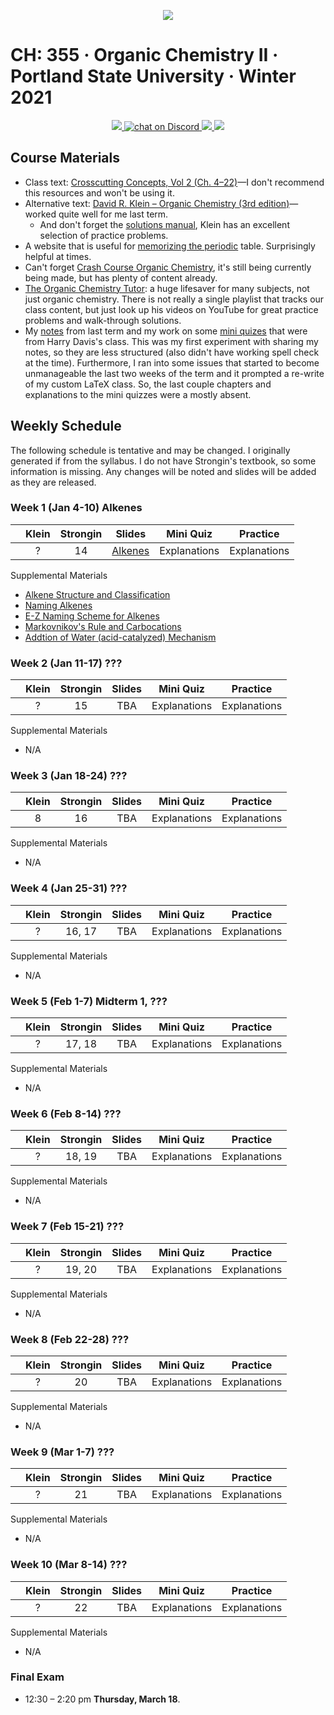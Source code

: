  <p align="center">
    <a title="Join CH: 335 Discord Server 🥳" href="https://discord.gg/MDR7ze9p2m">
    <img src="../assets/images/ch-335.ico">
    </a>
</p>

# CH: 355 · Organic Chemistry II · Portland State University · Winter 2021

 <p align="center">
    <a title="View class syllabus" href="Human-Genetics-W21.pdf">
    <img src="https://img.shields.io/badge/CH: 355-Syllabus-informational?logo=adobe-acrobat-reader" >
    </a>
    <a title="Join CH: 335 Discord server 🥳" href="https://discord.gg/JHGNjnSdbB">
  <img src="https://img.shields.io/discord/760937229798604850?logo=discord"
   alt="chat on Discord">
    </a>
    <a title="View my notes" href="bi-428.pdf">
    <img src="https://img.shields.io/badge/Notes-not started-important?logo=latex" >
    </a>
     <a title="View my mini quiz explanations" href="bi-428.pdf">
    <img src="https://img.shields.io/badge/Mini Quiz-not started-important?logo=latex" >
    </a>
</p>

## **Course Materials**

- Class text: [Crosscutting Concepts, Vol 2 (Ch. 4&ndash;22)](https://www.grlcontent.com/)&mdash;I don't recommend this resources and won't be using it.
- Alternative text: [David R. Klein &ndash; Organic Chemistry (3rd edition)](https://1lib.us/book/2929062/c615a5)&mdash;worked quite well for me last term.
  - And don't forget the [solutions manual](https://1lib.us/book/3515143/0b1300), Klein has an excellent selection of practice problems.
- A website that is useful for [memorizing the periodic](https://online.seterra.com/en-an/vgp/3824) table. Surprisingly helpful at times.
- Can't forget [Crash Course Organic Chemistry](https://www.youtube.com/playlist?list=PL8dPuuaLjXtONguuhLdVmq0HTKS0jksS4), it's still being currently being made, but has plenty of content already.
- [The Organic Chemistry Tutor](https://www.youtube.com/c/TheOrganicChemistryTutor/featured): a huge lifesaver for many subjects, not just organic chemistry. There is not really a single playlist that tracks our class content, but just look up his videos on YouTube for great practice problems and walk-through solutions.
- My [notes](ch-334/organic-chem.pdf) from last term and my work on some [mini quizes](ch-334/apres-lecture-quiz.pdf) that were from Harry Davis's class. This was my first experiment with sharing my notes, so they are less structured (also didn't have working spell check at the time). Furthermore, I ran into some issues that started to become unmanageable the last two weeks of the term and it prompted a re-write of my custom LaTeX class. So, the last couple chapters and explanations to the mini quizzes were a mostly absent.

## **Weekly Schedule**

The following schedule is tentative and may be changed. I originally generated if from the syllabus. I do not have Strongin's textbook, so some information is missing. Any changes will be noted and slides will be added as they are released.

### **Week 1** (Jan 4-10) **Alkenes**

|     | Klein | Strongin |          Slides           |  Mini Quiz   |   Practice   |
| --- | :---: | :------: | :-----------------------: | :----------: | :----------: |
|     |   ?   |    14    | [Alkenes](slides/Alkenes) | Explanations | Explanations |

Supplemental Materials
- [Alkene Structure and Classification](https://www.khanacademy.org/science/organic-chemistry/alkenes-alkynes/naming-alkenes-jay/v/alkene-intro-and-stability "Khan Academy")
- [Naming Alkenes](https://www.khanacademy.org/science/organic-chemistry/alkenes-alkynes/naming-alkenes/v/naming-alkenes-examples  "Khan Academy")
- [E-Z Naming Scheme for Alkenes](https://www.khanacademy.org/science/organic-chemistry/alkenes-alkynes/naming-alkenes/v/cis-trans-and-e-z-naming-scheme-for-alkenes  "Khan Academy")
- [Markovnikov's Rule and Carbocations](https://www.khanacademy.org/science/organic-chemistry/alkenes-alkynes/alkene-reactions/v/markovnikov-s-rule-and-carbocations  "Khan Academy")
- [Addtion of Water (acid-catalyzed) Mechanism](https://www.khanacademy.org/science/organic-chemistry/alkenes-alkynes/alkene-reactions/v/addition-of-water-acid-catalyzed-mechanism  "Khan Academy") 
  <br>

### **Week 2** (Jan 11-17) **???**

|     | Klein | Strongin | Slides |  Mini Quiz   |   Practice   |
| --- | :---: | :------: | :----: | :----------: | :----------: |
|     |   ?   |    15    |  TBA   | Explanations | Explanations |

Supplemental Materials

- N/A
  <br>

### **Week 3** (Jan 18-24) **???**

|     | Klein | Strongin | Slides |  Mini Quiz   |   Practice   |
| --- | :---: | :------: | :----: | :----------: | :----------: |
|     |   8   |    16    |  TBA   | Explanations | Explanations |

Supplemental Materials

- N/A
  <br>

### **Week 4** (Jan 25-31) **???**

|     | Klein | Strongin | Slides |  Mini Quiz   |   Practice   |
| --- | :---: | :------: | :----: | :----------: | :----------: |
|     |   ?   |    16, 17    |  TBA   | Explanations | Explanations |

Supplemental Materials

- N/A
  <br>

### **Week 5** (Feb 1-7) **Midterm 1, ???**

|     | Klein | Strongin | Slides |  Mini Quiz   |   Practice   |
| --- | :---: | :------: | :----: | :----------: | :----------: |
|     |   ?   |    17, 18    |  TBA   | Explanations | Explanations |

Supplemental Materials

- N/A
  <br>

### **Week 6** (Feb 8-14) **???**

|     | Klein | Strongin | Slides |  Mini Quiz   |   Practice   |
| --- | :---: | :------: | :----: | :----------: | :----------: |
|     |   ?   |    18, 19    |  TBA   | Explanations | Explanations |

Supplemental Materials

- N/A
  <br>

### **Week 7** (Feb 15-21) **???**

|     | Klein | Strongin | Slides |  Mini Quiz   |   Practice   |
| --- | :---: | :------: | :----: | :----------: | :----------: |
|     |   ?   |    19, 20    |  TBA   | Explanations | Explanations |

Supplemental Materials

- N/A
  <br>

### **Week 8** (Feb 22-28) **???**

|     | Klein | Strongin | Slides |  Mini Quiz   |   Practice   |
| --- | :---: | :------: | :----: | :----------: | :----------: |
|     |   ?   |    20    |  TBA   | Explanations | Explanations |

Supplemental Materials

- N/A
  <br>

### **Week 9** (Mar 1-7) **???**

|     | Klein | Strongin | Slides |  Mini Quiz   |   Practice   |
| --- | :---: | :------: | :----: | :----------: | :----------: |
|     |   ?   |    21    |  TBA   | Explanations | Explanations |

Supplemental Materials

- N/A
  <br>

### **Week 10** (Mar 8-14) **???**

|     | Klein | Strongin | Slides |  Mini Quiz   |   Practice   |
| --- | :---: | :------: | :----: | :----------: | :----------: |
|     |   ?   |    22    |  TBA   | Explanations | Explanations |

Supplemental Materials

- N/A
  <br>

### **Final Exam**

- 12:30 &ndash; 2:20 pm **Thursday, March 18**.

<br>
